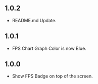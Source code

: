 ## 1.0.2

- README.md Update.

## 1.0.1

- FPS Chart Graph Color is now Blue.

## 1.0.0

- Show FPS Badge on top of the screen.

